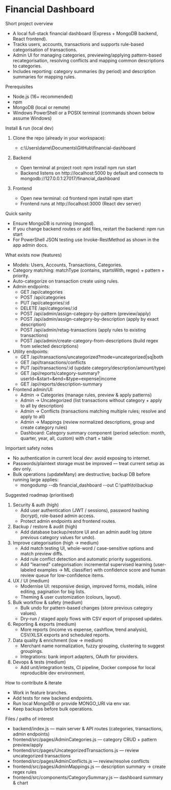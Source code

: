 # Financial Dashboard

Short project overview
- A local full-stack financial dashboard (Express + MongoDB backend, React frontend).
- Tracks users, accounts, transactions and supports rule-based categorisation of transactions.
- Admin UI for managing categories, previewing/applying pattern-based recategorisation, resolving conflicts and mapping common descriptions to categories.
- Includes reporting: category summaries (by period) and description summaries for mapping rules.

Prerequisites
- Node.js (16+ recommended)
- npm
- MongoDB (local or remote)
- Windows PowerShell or a POSIX terminal (commands shown below assume Windows)

Install & run (local dev)
1. Clone the repo (already in your workspace):
   - c:\Users\darre\Documents\GitHub\financial-dashboard

2. Backend
   - Open terminal at project root:
     npm install
     npm run start
   - Backend listens on http://localhost:5000 by default and connects to mongodb://127.0.0.1:27017/financial_dashboard

3. Frontend
   - Open new terminal:
     cd frontend
     npm install
     npm start
   - Frontend runs at http://localhost:3000 (React dev server)

Quick sanity
- Ensure MongoDB is running (mongod).
- If you change backend routes or add files, restart the backend: npm run start
- For PowerShell JSON testing use Invoke-RestMethod as shown in the app admin docs.

What exists now (features)
- Models: Users, Accounts, Transactions, Categories.
- Category matching: matchType (contains, startsWith, regex) + pattern + priority.
- Auto-categorize on transaction create using rules.
- Admin endpoints:
  - GET /api/categories
  - POST /api/categories
  - PUT /api/categories/:id
  - DELETE /api/categories/:id
  - POST /api/admin/assign-category-by-pattern (preview/apply)
  - POST /api/admin/assign-category-by-description (apply by exact description)
  - POST /api/admin/retag-transactions (apply rules to existing transactions)
  - POST /api/admin/create-category-from-descriptions (build regex from selected descriptions)
- Utility endpoints:
  - GET /api/transactions/uncategorized?mode=uncategorized|sq|both
  - GET /api/transactions/conflicts
  - PUT /api/transactions/:id (update category/description/amount/type)
  - GET /api/reports/category-summary?userId=&start=&end=&type=expense|income
  - GET /api/reports/description-summary
- Frontend admin/UI:
  - Admin → Categories (manage rules, preview & apply patterns)
  - Admin → Uncategorized (list transactions without category + apply to all by description)
  - Admin → Conflicts (transactions matching multiple rules; resolve and apply to all)
  - Admin → Mappings (review normalized descriptions, group and create category rules)
  - Dashboard: Category summary component (period selection: month, quarter, year, all, custom) with chart + table

Important safety notes
- No authentication in current local dev: avoid exposing to internet.
- Passwords/plaintext storage must be improved — treat current setup as dev only.
- Bulk operations (updateMany) are destructive; backup DB before running large applies:
  - mongodump --db financial_dashboard --out C:\path\to\backup

Suggested roadmap (prioritised)
1. Security & auth (high)
   - Add user authentication (JWT / sessions), password hashing (bcrypt), role-based admin access.
   - Protect admin endpoints and frontend routes.
2. Backup / restore & audit (high)
   - Add database backup/restore UI and an admin audit log (store previous category values for undo).
3. Improve categorisation (high → medium)
   - Add match testing UI, whole-word / case-sensitive options and match preview diffs.
   - Add rule conflict detection and automatic priority suggestions.
   - Add "learned" categorisation: incremental supervised learning (user-labeled examples → ML classifier) with confidence score and human review queue for low-confidence items.
4. UX / UI (medium)
   - Modernise UI: responsive design, improved forms, modals, inline editing, pagination for big lists.
   - Theming & user customization (colours, layout).
5. Bulk workflow & safety (medium)
   - Bulk undo for pattern-based changes (store previous category values).
   - Dry-run / staged apply flows with CSV export of proposed updates.
6. Reporting & exports (medium)
   - More reports (income vs expense, cashflow, trend analysis), CSV/XLSX exports and scheduled reports.
7. Data quality & enrichment (low → medium)
   - Merchant name normalization, fuzzy grouping, clustering to suggest groupings.
   - Integrations: bank import adapters, OAuth for providers.
8. Devops & tests (medium)
   - Add unit/integration tests, CI pipeline, Docker compose for local reproducible dev environment.

How to contribute & iterate
- Work in feature branches.
- Add tests for new backend endpoints.
- Run local MongoDB or provide MONGO_URI via env var.
- Keep backups before bulk operations.

Files / paths of interest
- backend/index.js — main server & API routes (categories, transactions, admin endpoints)
- frontend/src/pages/AdminCategories.js — category CRUD + pattern preview/apply
- frontend/src/pages/UncategorizedTransactions.js — review uncategorized transactions
- frontend/src/pages/AdminConflicts.js — review/resolve conflicts
- frontend/src/pages/AdminMappings.js — description summary → create regex rules
- frontend/src/components/CategorySummary.js — dashboard summary & chart
